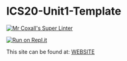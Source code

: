 # ICS20-Unit1-Template

[![Mr Coxall's Super Linter](https://github.com/conor-otoole/REPO/workflows/Mr%20Coxall's%20Super%20Linter/badge.svg)](https://github.com/conor-otoole/REPO/actions/)

[![Run on Repl.it](https://repl.it/badge/github/conor-otoole/REPO)](https://repl.it/github/cconor-otoole/REPO)

This site can be found at: [WEBSITE](https://conor-otoole/REPO)

